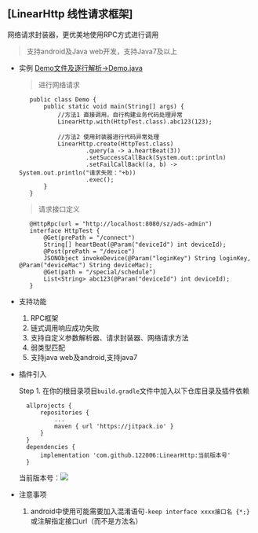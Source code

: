 ## [LinearHttp 线性请求框架]

网络请求封装器，更优美地使用RPC方式进行调用

> 支持android及Java web开发，支持Java7及以上

* 实例 [Demo文件及逐行解析->Demo.java](src\main\java\com\by122006\linearhttp\Demo.java)

    > 进行网络请求
                                                                                  
         public class Demo {
             public static void main(String[] args) {
                 //方法1 直接调用，自行构建业务代码处理异常
                 LinearHttp.with(HttpTest.class).abc123(123);
                 
                 //方法2 使用封装器进行代码异常处理
                 LinearHttp.create(HttpTest.class)
                         .query(a -> a.heartBeat(3))
                         .setSuccessCallBack(System.out::println)
                         .setFailCallBack((a, b) -> System.out.println("请求失败："+b))
                         .exec();
             }
         }
         
    > 请求接口定义

         @HttpRpc(url = "http://localhost:8080/sz/ads-admin")
         interface HttpTest {
             @Get(prePath = "/connect")
             String[] heartBeat(@Param("deviceId") int deviceId);
             @Post(prePath = "/device")
             JSONObject invokeDevice(@Param("loginKey") String loginKey, @Param("deviceMac") String deviceMac);
             @Get(path = "/special/schedule")
             List<String> abc123(@Param("deviceId") int deviceId);
         }

* 支持功能
    1. RPC框架
    2. 链式调用响应成功失败
    3. 支持自定义参数解析器、请求封装器、网络请求方法
    4. 弱类型匹配
    5. 支持java web及android,支持java7

* 插件引入

    Step 1. 在你的根目录项目`build.gradle`文件中加入以下仓库目录及插件依赖

	    allprojects {
        	repositories {
        		...
        		maven { url 'https://jitpack.io' }
        	}
        }
		dependencies {
            implementation 'com.github.122006:LinearHttp:当前版本号'
        }


    当前版本号：[![](https://jitpack.io/v/122006/LinearHttp.svg)](https://jitpack.io/#122006/LinearHttp)



* 注意事项

    1. android中使用可能需要加入混淆语句`-keep interface xxxx接口名 {*;}`或注解指定接口url（而不是方法名）
    
    
